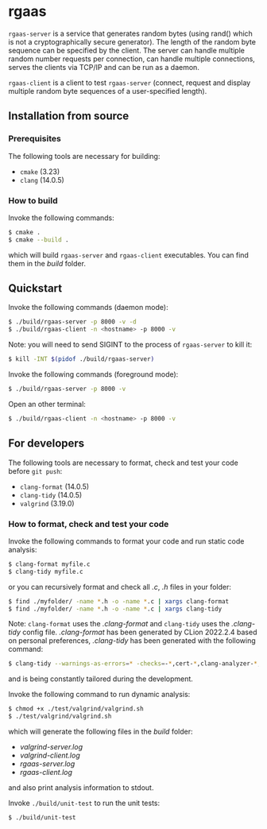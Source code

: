 # rgaas

`rgaas-server` is a service that generates random bytes (using rand() which is not a cryptographically secure generator). The length of the random byte sequence can be specified by the client. The server can handle multiple
random number requests per connection, can handle multiple connections, serves the clients via TCP/IP and can be run as a daemon.

`rgaas-client` is a client to test `rgaas-server` (connect, request and display multiple random byte
sequences of a user-specified length).

## Installation from source

### Prerequisites

The following tools are necessary for building:

- `cmake` (3.23)
- `clang` (14.0.5)

### How to build

Invoke the following commands:

```bash
$ cmake .
$ cmake --build .
```

which will build `rgaas-server` and `rgaas-client` executables. You can find them in the _build_ folder.

## Quickstart

Invoke the following commands (daemon mode):

```bash
$ ./build/rgaas-server -p 8000 -v -d
$ ./build/rgaas-client -n <hostname> -p 8000 -v
```

Note: you will need to send SIGINT to the process of `rgaas-server` to kill it:

```bash
$ kill -INT $(pidof ./build/rgaas-server)
```

Invoke the following commands (foreground mode):

```bash
$ ./build/rgaas-server -p 8000 -v
```
Open an other terminal:

```bash
$ ./build/rgaas-client -n <hostname> -p 8000 -v
```

## For developers

The following tools are necessary to format, check and test your code before `git push`:

- `clang-format` (14.0.5)
- `clang-tidy` (14.0.5)
- `valgrind` (3.19.0)

### How to format, check and test your code

Invoke the following commands to format your code and run static code analysis:

```bash
$ clang-format myfile.c
$ clang-tidy myfile.c
```
or you can recursively format and check all _.c_, _.h_ files in your folder:

```bash
$ find ./myfolder/ -name *.h -o -name *.c | xargs clang-format
$ find ./myfolder/ -name *.h -o -name *.c | xargs clang-tidy
```

Note: `clang-format` uses the _.clang-format_ and `clang-tidy` uses the _.clang-tidy_ config file.
_.clang-format_ has been generated by CLion 2022.2.4 based on personal preferences, _.clang-tidy_ has been generated with the following command:
```bash
$ clang-tidy --warnings-as-errors=* -checks=-*,cert-*,clang-analyzer-*,llvm-*,misc-*,modernize-*,performance-*,portability-*,readability-*,-llvmlibc-restrict-system-libc-headers,-readability-identifier-length,-llvm-header-guard --dump-config > .clang-tidy
```

and is being constantly tailored during the development.

Invoke the following command to run dynamic analysis:

```bash
$ chmod +x ./test/valgrind/valgrind.sh
$ ./test/valgrind/valgrind.sh
```

which will generate the following files in the _build_ folder:

- _valgrind-server.log_
- _valgrind-client.log_
- _rgaas-server.log_
- _rgaas-client.log_

and also print analysis information to stdout.

Invoke `./build/unit-test` to run the unit tests:

```bash
$ ./build/unit-test
```